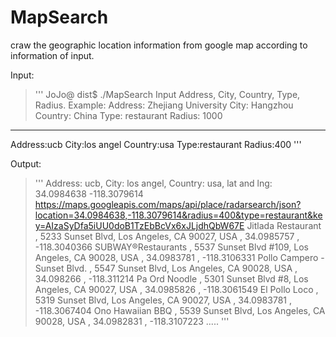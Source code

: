# MapSearch
craw the geographic location information from google map according to information of input.

Input:
>'''
JoJo@ dist$ ./MapSearch 
Input Address, City, Country, Type, Radius.
Example:
Address: Zhejiang University
City: 	 Hangzhou
Country: China
Type:	 restaurant
Radius:	 1000
------------------------
Address:ucb
City:los angel
Country:usa
Type:restaurant
Radius:400
'''

Output:
>'''
Address: ucb,  City: los angel,  Country: usa, lat and lng:  	 34.0984638 -118.3079614
https://maps.googleapis.com/maps/api/place/radarsearch/json?location=34.0984638,-118.3079614&radius=400&type=restaurant&key=AIzaSyDfa5iUU0doB1TzEbBcVx6xJLjdhQbW67E
Jitlada Restaurant , 5233 Sunset Blvd, Los Angeles, CA 90027, USA , 34.0985757 , -118.3040366
SUBWAY®Restaurants , 5537 Sunset Blvd #109, Los Angeles, CA 90028, USA , 34.0983781 , -118.3106331
Pollo Campero - Sunset Blvd. , 5547 Sunset Blvd, Los Angeles, CA 90028, USA , 34.098266 , -118.311214
Pa Ord Noodle , 5301 Sunset Blvd #8, Los Angeles, CA 90027, USA , 34.0985826 , -118.3061549
El Pollo Loco , 5319 Sunset Blvd, Los Angeles, CA 90027, USA , 34.0983781 , -118.3067404
Ono Hawaiian BBQ , 5539 Sunset Blvd, Los Angeles, CA 90028, USA , 34.0982831 , -118.3107223
.....
'''
